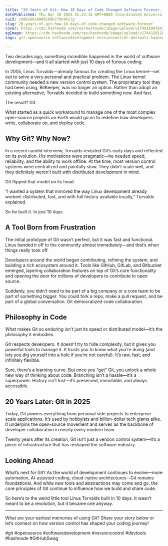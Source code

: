 ```yaml
---
title: "20 Years of Git: How 10 Days of Code Changed Software Forever.."
datePublished: Thu Apr 10 2025 21:22:16 GMT+0000 (Coordinated Universal Time)
cuid: cm9bv66x6000109h279n95slg
slug: 20-years-of-git-how-10-days-of-code-changed-software-forever
cover: https://cdn.hashnode.com/res/hashnode/image/upload/v1744319978424/210278e9-8e65-4d4b-a191-b6f21a7a06eb.png
ogImage: https://cdn.hashnode.com/res/hashnode/image/upload/v1744320118852/e32f3e4d-1cee-4a5a-8614-1279823860d6.png
tags: git-opensource-softwaredevelopment-versioncontrol-devtools-hashnode-githubswag

---
```


Two decades ago, something incredible happened in the world of software development—and it all started with just 10 days of furious coding.

In 2005, Linus Torvalds—already famous for creating the Linux kernel—set out to solve a very personal and practical problem. The Linux kernel community needed a new version control system. The proprietary tool they had been using, BitKeeper, was no longer an option. Rather than adopt an existing alternative, Torvalds decided to build something new. And fast.

The result? Git.

What started as a quick workaround to manage one of the most complex open-source projects on Earth would go on to redefine how developers write, collaborate on, and deploy code.

## **Why Git? Why Now?**

In a recent candid interview, Torvalds revisited Git’s early days and reflected on its evolution. His motivations were pragmatic—he needed speed, reliability, and the ability to work offline. At the time, most version control systems were centralized and painfully slow. They didn’t scale well, and they definitely weren’t built with distributed development in mind.

Git flipped that model on its head.

“I wanted a system that mirrored the way Linux development already worked: distributed, fast, and with full history available locally,” Torvalds explained.

So he built it. In just 10 days.

## **A Tool Born from Frustration**

The initial prototype of Git wasn’t perfect, but it was fast and functional. Linus handed it off to the community almost immediately—and that’s when things really took off.

Developers around the world began contributing, refining the system, and building a rich ecosystem around it. Tools like GitHub, GitLab, and Bitbucket emerged, layering collaboration features on top of Git’s core functionality and opening the door for millions of developers to contribute to open source.

Suddenly, you didn’t need to be part of a big company or a core team to be part of something bigger. You could fork a repo, make a pull request, and be part of a global conversation. Git democratized code collaboration.

## **Philosophy in Code**

What makes Git so enduring isn’t just its speed or distributed model—it’s the philosophy it embodies.

Git respects developers. It doesn’t try to hide complexity, but it gives you powerful tools to manage it. It trusts you to know what you’re doing (and lets you dig yourself into a hole if you’re not careful). It’s raw, fast, and infinitely flexible.

Sure, there’s a learning curve. But once you “get” Git, you unlock a whole new way of thinking about code. Branching isn’t a hassle—it’s a superpower. History isn’t lost—it’s preserved, immutable, and always accessible.

## **20 Years Later: Git in 2025**

Today, Git powers everything from personal side projects to enterprise-scale applications. It’s used by hobbyists and billion-dollar tech giants alike. It underpins the open-source movement and serves as the backbone of developer collaboration in nearly every modern team.

Twenty years after its creation, Git isn’t just a version control system—it’s a piece of infrastructure that has reshaped the software industry.

## **Looking Ahead**

What’s next for Git? As the world of development continues to evolve—more automation, AI-assisted coding, cloud-native architectures—Git remains foundational. And while new tools and abstractions may come and go, the core principles of Git continue to influence how we build and share code.

So here’s to the weird little tool Linus Torvalds built in 10 days. It wasn’t meant to be a revolution, but it became one anyway.

---

  
What are your earliest memories of using Git? Share your story below or let’s connect on how version control has shaped your coding journey!

#git #opensource #softwaredevelopment #versioncontrol #devtools #hashnode #GitHubSwag
